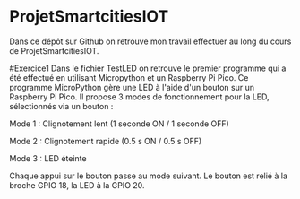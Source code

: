 # ProjetSmartcitiesIOT
Dans ce dépôt sur Github on retrouve mon travail effectuer au long du cours de 
ProjetSmartcitiesIOT.

#Exercice1
Dans le fichier TestLED on retrouve le premier programme qui a été effectué en utilisant Micropython et un Raspberry Pi Pico.
Ce programme MicroPython gère une LED à l'aide d'un bouton sur un Raspberry Pi Pico. Il propose 3 modes de fonctionnement pour la LED, sélectionnés via un bouton :

Mode 1 : Clignotement lent (1 seconde ON / 1 seconde OFF)

Mode 2 : Clignotement rapide (0.5 s ON / 0.5 s OFF)

Mode 3 : LED éteinte

Chaque appui sur le bouton passe au mode suivant. Le bouton est relié à la broche GPIO 18, la LED à la GPIO 20.
